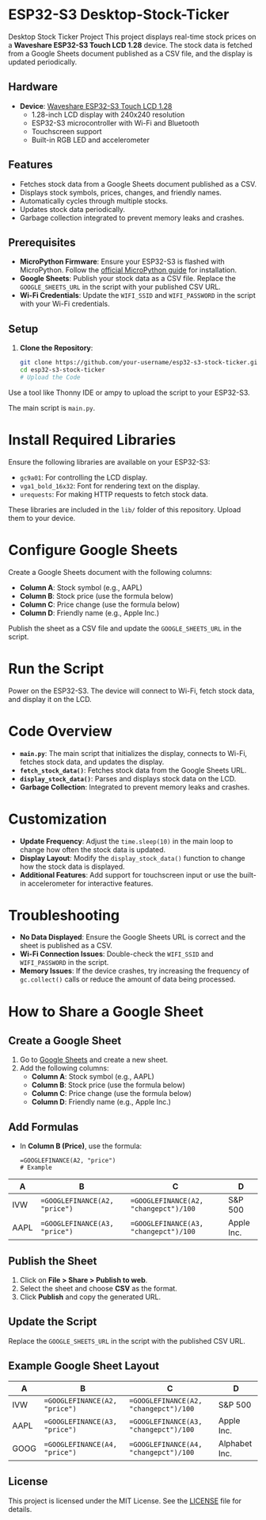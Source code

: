 # ESP32-S3 Desktop-Stock-Ticker
Desktop Stock Ticker Project
This project displays real-time stock prices on a **Waveshare ESP32-S3 Touch LCD 1.28** device. The stock data is fetched from a Google Sheets document published as a CSV file, and the display is updated periodically.

## Hardware
- **Device**: [Waveshare ESP32-S3 Touch LCD 1.28](https://www.waveshare.com/wiki/ESP32-S3-Touch-LCD-1.28)
  - 1.28-inch LCD display with 240x240 resolution
  - ESP32-S3 microcontroller with Wi-Fi and Bluetooth
  - Touchscreen support
  - Built-in RGB LED and accelerometer

## Features
- Fetches stock data from a Google Sheets document published as a CSV.
- Displays stock symbols, prices, changes, and friendly names.
- Automatically cycles through multiple stocks.
- Updates stock data periodically.
- Garbage collection integrated to prevent memory leaks and crashes.

## Prerequisites
- **MicroPython Firmware**: Ensure your ESP32-S3 is flashed with MicroPython. Follow the [official MicroPython guide](https://docs.micropython.org/en/latest/esp32/tutorial/intro.html) for installation.
- **Google Sheets**: Publish your stock data as a CSV file. Replace the `GOOGLE_SHEETS_URL` in the script with your published CSV URL.
- **Wi-Fi Credentials**: Update the `WIFI_SSID` and `WIFI_PASSWORD` in the script with your Wi-Fi credentials.

## Setup
1. **Clone the Repository**:
   ```bash
   git clone https://github.com/your-username/esp32-s3-stock-ticker.git
   cd esp32-s3-stock-ticker
   # Upload the Code

Use a tool like Thonny IDE or ampy to upload the script to your ESP32-S3.

The main script is `main.py`.

# Install Required Libraries

Ensure the following libraries are available on your ESP32-S3:

- `gc9a01`: For controlling the LCD display.
- `vga1_bold_16x32`: Font for rendering text on the display.
- `urequests`: For making HTTP requests to fetch stock data.

These libraries are included in the `lib/` folder of this repository. Upload them to your device.

# Configure Google Sheets

Create a Google Sheets document with the following columns:

- **Column A**: Stock symbol (e.g., AAPL)
- **Column B**: Stock price (use the formula below)
- **Column C**: Price change (use the formula below)
- **Column D**: Friendly name (e.g., Apple Inc.)

Publish the sheet as a CSV file and update the `GOOGLE_SHEETS_URL` in the script.

# Run the Script

Power on the ESP32-S3. The device will connect to Wi-Fi, fetch stock data, and display it on the LCD.

# Code Overview

- **`main.py`**: The main script that initializes the display, connects to Wi-Fi, fetches stock data, and updates the display.
- **`fetch_stock_data()`**: Fetches stock data from the Google Sheets URL.
- **`display_stock_data()`**: Parses and displays stock data on the LCD.
- **Garbage Collection**: Integrated to prevent memory leaks and crashes.

# Customization

- **Update Frequency**: Adjust the `time.sleep(10)` in the main loop to change how often the stock data is updated.
- **Display Layout**: Modify the `display_stock_data()` function to change how the stock data is displayed.
- **Additional Features**: Add support for touchscreen input or use the built-in accelerometer for interactive features.

# Troubleshooting

- **No Data Displayed**: Ensure the Google Sheets URL is correct and the sheet is published as a CSV.
- **Wi-Fi Connection Issues**: Double-check the `WIFI_SSID` and `WIFI_PASSWORD` in the script.
- **Memory Issues**: If the device crashes, try increasing the frequency of `gc.collect()` calls or reduce the amount of data being processed.

# How to Share a Google Sheet

## Create a Google Sheet

1. Go to [Google Sheets](https://sheets.google.com) and create a new sheet.
2. Add the following columns:
   - **Column A**: Stock symbol (e.g., AAPL)
   - **Column B**: Stock price (use the formula below)
   - **Column C**: Price change (use the formula below)
   - **Column D**: Friendly name (e.g., Apple Inc.)

## Add Formulas

- In **Column B (Price)**, use the formula:
  ```plaintext
  =GOOGLEFINANCE(A2, "price")
  # Example

| A    | B                                | C                                          | D         |
|------|----------------------------------|--------------------------------------------|-----------|
| IVW  | `=GOOGLEFINANCE(A2, "price")`    | `=GOOGLEFINANCE(A2, "changepct")/100`      | S&P 500   |
| AAPL | `=GOOGLEFINANCE(A3, "price")`    | `=GOOGLEFINANCE(A3, "changepct")/100`      | Apple Inc.|

## Publish the Sheet

1. Click on **File > Share > Publish to web**.
2. Select the sheet and choose **CSV** as the format.
3. Click **Publish** and copy the generated URL.

## Update the Script

Replace the `GOOGLE_SHEETS_URL` in the script with the published CSV URL.

## Example Google Sheet Layout

| A    | B                                | C                                          | D             |
|------|----------------------------------|--------------------------------------------|---------------|
| IVW  | `=GOOGLEFINANCE(A2, "price")`    | `=GOOGLEFINANCE(A2, "changepct")/100`      | S&P 500       |
| AAPL | `=GOOGLEFINANCE(A3, "price")`    | `=GOOGLEFINANCE(A3, "changepct")/100`      | Apple Inc.    |
| GOOG | `=GOOGLEFINANCE(A4, "price")`    | `=GOOGLEFINANCE(A4, "changepct")/100`      | Alphabet Inc. |

## License

This project is licensed under the MIT License. See the [LICENSE](LICENSE) file for details.
